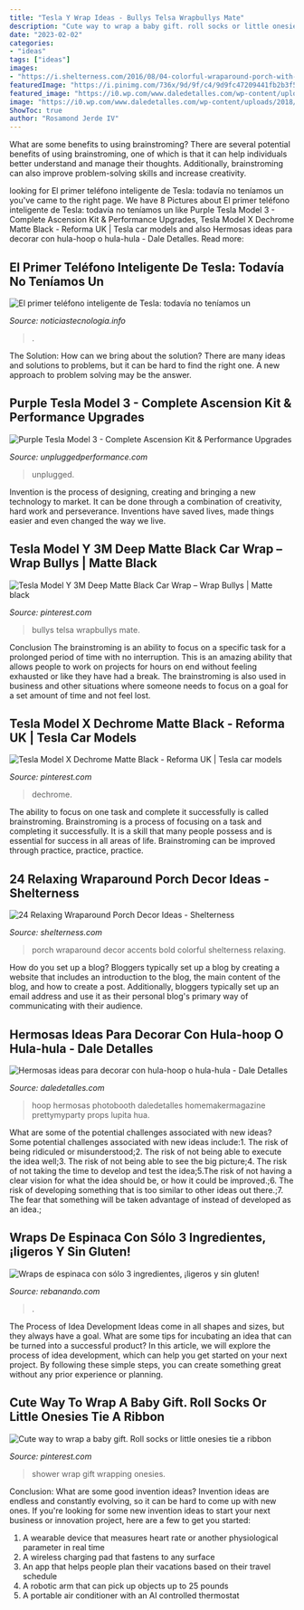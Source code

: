 ```yaml
---
title: "Tesla Y Wrap Ideas - Bullys Telsa Wrapbullys Mate"
description: "Cute way to wrap a baby gift. roll socks or little onesies tie a ribbon"
date: "2023-02-02"
categories:
- "ideas"
tags: ["ideas"]
images:
- "https://i.shelterness.com/2016/08/04-colorful-wraparound-porch-with-bold-accents.jpg"
featuredImage: "https://i.pinimg.com/736x/9d/9f/c4/9d9fc47209441fb2b3f5b0fd46da283c.jpg"
featured_image: "https://i0.wp.com/www.daledetalles.com/wp-content/uploads/2018/06/decoracion-con-hula-hula31.jpg?resize=564%2C752"
image: "https://i0.wp.com/www.daledetalles.com/wp-content/uploads/2018/06/decoracion-con-hula-hula31.jpg?resize=564%2C752"
ShowToc: true
author: "Rosamond Jerde IV"
---
```



What are some benefits to using brainstroming?
There are several potential benefits of using brainstroming, one of which is that it can help individuals better understand and manage their thoughts. Additionally, brainstroming can also improve problem-solving skills and increase creativity.

	

		
looking for El primer teléfono inteligente de Tesla: todavía no teníamos un you've came to the right page. We have 8 Pictures about El primer teléfono inteligente de Tesla: todavía no teníamos un like Purple Tesla Model 3 - Complete Ascension Kit &amp; Performance Upgrades, Tesla Model X Dechrome Matte Black - Reforma UK | Tesla car models and also Hermosas ideas para decorar con hula-hoop o hula-hula - Dale Detalles. Read more:
		
    
## El Primer Teléfono Inteligente De Tesla: Todavía No Teníamos Un

<img loading=lazy src="https://noticiastecnologia.info/wp-content/uploads/2021/06/El-primer-telefono-inteligente-de-Tesla-todavia-no-teniamos-un-1024x535.jpg" onerror="this.onerror=null;this.src='https://tse2.mm.bing.net/th?id=OIP.nMyGSiDyJcQiufboAav-UwHaD3&amp;pid=15.1';" alt="El primer teléfono inteligente de Tesla: todavía no teníamos un">

_Source: noticiastecnologia.info_

>. 

	

The Solution: How can we bring about the solution?
There are many ideas and solutions to problems, but it can be hard to find the right one. A new approach to problem solving may be the answer.

    
## Purple Tesla Model 3 - Complete Ascension Kit &amp; Performance Upgrades

<img loading=lazy src="https://unpluggedperformance.com/wp-content/uploads/2020/06/Unplugged-Performance-Complete-Vehicles-Tesla-Model-3-Purple_009.jpg" onerror="this.onerror=null;this.src='https://tse4.mm.bing.net/th?id=OIP.RZruq8qVcxrhRadmbYqbwwHaE8&amp;pid=15.1';" alt="Purple Tesla Model 3 - Complete Ascension Kit &amp; Performance Upgrades">

_Source: unpluggedperformance.com_

>unplugged. 

	

Invention is the process of designing, creating and bringing a new technology to market. It can be done through a combination of creativity, hard work and perseverance. Inventions have saved lives, made things easier and even changed the way we live.

    
## Tesla Model Y 3M Deep Matte Black Car Wrap – Wrap Bullys | Matte Black

<img loading=lazy src="https://i.pinimg.com/736x/8e/65/86/8e6586ffab5ad350b7b4cd85b27ed875.jpg" onerror="this.onerror=null;this.src='https://tse3.mm.bing.net/th?id=OIP.k5diWCQL8FGYSiBxDU-VDgHaE7&amp;pid=15.1';" alt="Tesla Model Y 3M Deep Matte Black Car Wrap – Wrap Bullys | Matte black">

_Source: pinterest.com_

>bullys telsa wrapbullys mate. 

	

Conclusion
The brainstroming is an ability to focus on a specific task for a prolonged period of time with no interruption. This is an amazing ability that allows people to work on projects for hours on end without feeling exhausted or like they have had a break. The brainstroming is also used in business and other situations where someone needs to focus on a goal for a set amount of time and not feel lost.

    
## Tesla Model X Dechrome Matte Black - Reforma UK | Tesla Car Models

<img loading=lazy src="https://i.pinimg.com/736x/9d/9f/c4/9d9fc47209441fb2b3f5b0fd46da283c.jpg" onerror="this.onerror=null;this.src='https://tse3.mm.bing.net/th?id=OIP.Z5H6jAZmJNN5hbfDV34pYgHaE8&amp;pid=15.1';" alt="Tesla Model X Dechrome Matte Black - Reforma UK | Tesla car models">

_Source: pinterest.com_

>dechrome. 

	

The ability to focus on one task and complete it successfully is called brainstroming. Brainstroming is a process of focusing on a task and completing it successfully. It is a skill that many people possess and is essential for success in all areas of life. Brainstroming can be improved through practice, practice, practice.

    
## 24 Relaxing Wraparound Porch Decor Ideas - Shelterness

<img loading=lazy src="https://i.shelterness.com/2016/08/04-colorful-wraparound-porch-with-bold-accents.jpg" onerror="this.onerror=null;this.src='https://tse1.mm.bing.net/th?id=OIP.sPEy21AOPviuXwdrAhCS1gHaLH&amp;pid=15.1';" alt="24 Relaxing Wraparound Porch Decor Ideas - Shelterness">

_Source: shelterness.com_

>porch wraparound decor accents bold colorful shelterness relaxing. 

	

How do you set up a blog?
Bloggers typically set up a blog by creating a website that includes an introduction to the blog, the main content of the blog, and how to create a post. Additionally, bloggers typically set up an email address and use it as their personal blog's primary way of communicating with their audience.

    
## Hermosas Ideas Para Decorar Con Hula-hoop O Hula-hula - Dale Detalles

<img loading=lazy src="https://i0.wp.com/www.daledetalles.com/wp-content/uploads/2018/06/decoracion-con-hula-hula31.jpg?resize=564%2C752" onerror="this.onerror=null;this.src='https://tse2.mm.bing.net/th?id=OIP.kEXC7h0s68Kknkf3OKbtlQDYEg&amp;pid=15.1';" alt="Hermosas ideas para decorar con hula-hoop o hula-hula - Dale Detalles">

_Source: daledetalles.com_

>hoop hermosas photobooth daledetalles homemakermagazine prettymyparty props lupita hua. 

	

What are some of the potential challenges associated with new ideas?
Some potential challenges associated with new ideas include:1. The risk of being ridiculed or misunderstood;2. The risk of not being able to execute the idea well;3. The risk of not being able to see the big picture;4. The risk of not taking the time to develop and test the idea;5.The risk of not having a clear vision for what the idea should be, or how it could be improved.;6. The risk of developing something that is too similar to other ideas out there.;7. The fear that something will be taken advantage of instead of developed as an idea.;
    
## Wraps De Espinaca Con Sólo 3 Ingredientes, ¡ligeros Y Sin Gluten!

<img loading=lazy src="https://www.rebanando.com/cache/slideshow/0b/b7/0a/dc/espinaca-3.jpg/2cb6823c975ee09b0d93e071c71c86d5.jpg" onerror="this.onerror=null;this.src='https://tse2.mm.bing.net/th?id=OIP.72bk2mEZBW-TPPsdCvraowHaEo&amp;pid=15.1';" alt="Wraps de espinaca con sólo 3 ingredientes, ¡ligeros y sin gluten!">

_Source: rebanando.com_

>. 

	

The Process of Idea Development
Ideas come in all shapes and sizes, but they always have a goal. What are some tips for incubating an idea that can be turned into a successful product? 
In this article, we will explore the process of idea development, which can help you get started on your next project. By following these simple steps, you can create something great without any prior experience or planning.

    
## Cute Way To Wrap A Baby Gift. Roll Socks Or Little Onesies Tie A Ribbon

<img loading=lazy src="https://i.pinimg.com/736x/d0/f9/6b/d0f96b9671da73d448fee1be2faf94c5--party-decoration-parties-decorations.jpg" onerror="this.onerror=null;this.src='https://tse2.mm.bing.net/th?id=OIP.9S8dUr7lf75zs2kdwkOfVwHaJ3&amp;pid=15.1';" alt="Cute way to wrap a baby gift. Roll socks or little onesies tie a ribbon">

_Source: pinterest.com_

>shower wrap gift wrapping onesies. 

	

Conclusion: What are some good invention ideas?
Invention ideas are endless and constantly evolving, so it can be hard to come up with new ones. If you're looking for some new invention ideas to start your next business or innovation project, here are a few to get you started: 
1. A wearable device that measures heart rate or another physiological parameter in real time 
2. A wireless charging pad that fastens to any surface 
3. An app that helps people plan their vacations based on their travel schedule 
4. A robotic arm that can pick up objects up to 25 pounds 
5. A portable air conditioner with an AI controlled thermostat 

